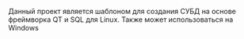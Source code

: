 Данный проект является шаблоном для создания СУБД на основе фреймворка QT и SQL для Linux. Также может использоваться на Windows
